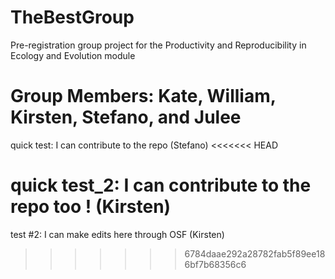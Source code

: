 # TheBestGroup
Pre-registration group project for the Productivity and Reproducibility in Ecology and Evolution module

# Group Members: Kate, William, Kirsten, Stefano, and Julee

quick test: I can contribute to the repo (Stefano)
<<<<<<< HEAD

quick test_2: I can contribute to the repo too ! (Kirsten)
=======
test #2: I can make edits here through OSF (Kirsten)
>>>>>>> 6784daae292a28782fab5f89ee186bf7b68356c6
